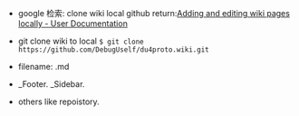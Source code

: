 - google 检索: clone wiki local github
return:[Adding and editing wiki pages locally - User Documentation][1]
- git clone wiki to local
`$ git clone https://github.com/DebugUself/du4proto.wiki.git` 
- filename: .md
- _Footer. _Sidebar.

- others like repoistory.

[1]:	https://help.github.com/articles/adding-and-editing-wiki-pages-locally/